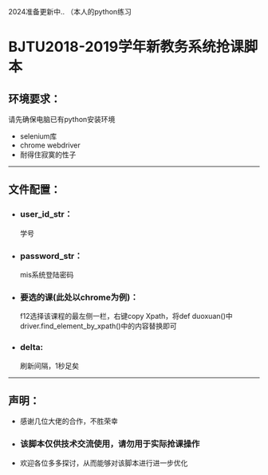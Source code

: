 2024准备更新中..
（本人的python练习


BJTU2018-2019学年新教务系统抢课脚本
======
## 环境要求：
  请先确保电脑已有python安装环境
  * selenium库
  * chrome webdriver
  * 耐得住寂寞的性子
  
------
## 文件配置：
  * ### user_id_str：<br>
     学号
  * ### password_str：<br>
     mis系统登陆密码
  * ### 要选的课(此处以chrome为例)：<br>
     f12选择该课程的最左侧一栏，右键copy Xpath，将def duoxuan()中<br>
     driver.find_element_by_xpath()中的内容替换即可
  * ### delta:
     刷新间隔，1秒足矣
     
------
## 声明：
  * 感谢几位大佬的合作，不胜荣幸
  * ### 该脚本仅供技术交流使用，请勿用于实际抢课操作
  * 欢迎各位多多探讨，从而能够对该脚本进行进一步优化
